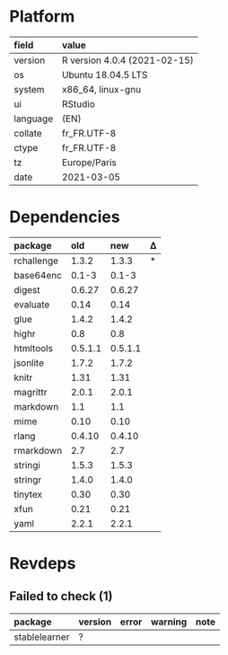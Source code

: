 # Platform

|field    |value                        |
|:--------|:----------------------------|
|version  |R version 4.0.4 (2021-02-15) |
|os       |Ubuntu 18.04.5 LTS           |
|system   |x86_64, linux-gnu            |
|ui       |RStudio                      |
|language |(EN)                         |
|collate  |fr_FR.UTF-8                  |
|ctype    |fr_FR.UTF-8                  |
|tz       |Europe/Paris                 |
|date     |2021-03-05                   |

# Dependencies

|package    |old     |new     |Δ  |
|:----------|:-------|:-------|:--|
|rchallenge |1.3.2   |1.3.3   |*  |
|base64enc  |0.1-3   |0.1-3   |   |
|digest     |0.6.27  |0.6.27  |   |
|evaluate   |0.14    |0.14    |   |
|glue       |1.4.2   |1.4.2   |   |
|highr      |0.8     |0.8     |   |
|htmltools  |0.5.1.1 |0.5.1.1 |   |
|jsonlite   |1.7.2   |1.7.2   |   |
|knitr      |1.31    |1.31    |   |
|magrittr   |2.0.1   |2.0.1   |   |
|markdown   |1.1     |1.1     |   |
|mime       |0.10    |0.10    |   |
|rlang      |0.4.10  |0.4.10  |   |
|rmarkdown  |2.7     |2.7     |   |
|stringi    |1.5.3   |1.5.3   |   |
|stringr    |1.4.0   |1.4.0   |   |
|tinytex    |0.30    |0.30    |   |
|xfun       |0.21    |0.21    |   |
|yaml       |2.2.1   |2.2.1   |   |

# Revdeps

## Failed to check (1)

|package       |version |error |warning |note |
|:-------------|:-------|:-----|:-------|:----|
|stablelearner |?       |      |        |     |

